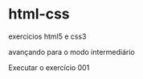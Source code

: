 # html-css
 exercicios html5 e css3

 avançando para o modo intermediário

<a hrelf="https://jaquelineleitt.github.io/html-css/Exercicios/ex001/index.html">Executar o exercício 001</a>